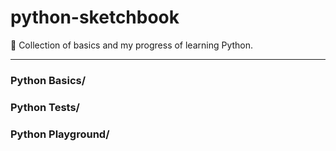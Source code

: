 
<!-- ![Framer Sketch Book](https://i.imgur.com/bQjnKTs.png) -->

# python-sketchbook

🐍 Collection of basics and my progress of learning Python.

---------
### Python Basics/

### Python Tests/

### Python Playground/
